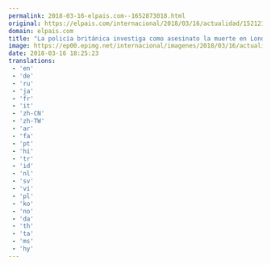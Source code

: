 ```yaml
---
permalink: 2018-03-16-elpais.com--1652873018.html
original: https://elpais.com/internacional/2018/03/16/actualidad/1521216983_312643.html#?ref=rss&format=simple&link=link
domain: elpais.com
title: "La policía británica investiga como asesinato la muerte en Londres del exiliado ruso Glushkov"
image: https://ep00.epimg.net/internacional/imagenes/2018/03/16/actualidad/1521216983_312643_1521218825_rrss_normal.jpg
date: 2018-03-16 18:25:23
translations: 
 - 'en'
 - 'de'
 - 'ru'
 - 'ja'
 - 'fr'
 - 'it'
 - 'zh-CN'
 - 'zh-TW'
 - 'ar'
 - 'fa'
 - 'pt'
 - 'hi'
 - 'tr'
 - 'id'
 - 'nl'
 - 'sv'
 - 'vi'
 - 'pl'
 - 'ko'
 - 'no'
 - 'da'
 - 'th'
 - 'ta'
 - 'ms'
 - 'hy'
---
```


